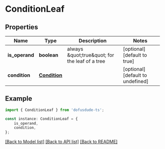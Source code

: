 # ConditionLeaf


## Properties

Name | Type | Description | Notes
------------ | ------------- | ------------- | -------------
**is_operand** | **boolean** | always \&quot;true\&quot; for the leaf of a tree | [optional] [default to true]
**condition** | [**Condition**](Condition.md) |  | [optional] [default to undefined]

## Example

```typescript
import { ConditionLeaf } from 'dofusdude-ts';

const instance: ConditionLeaf = {
    is_operand,
    condition,
};
```

[[Back to Model list]](../README.md#documentation-for-models) [[Back to API list]](../README.md#documentation-for-api-endpoints) [[Back to README]](../README.md)
